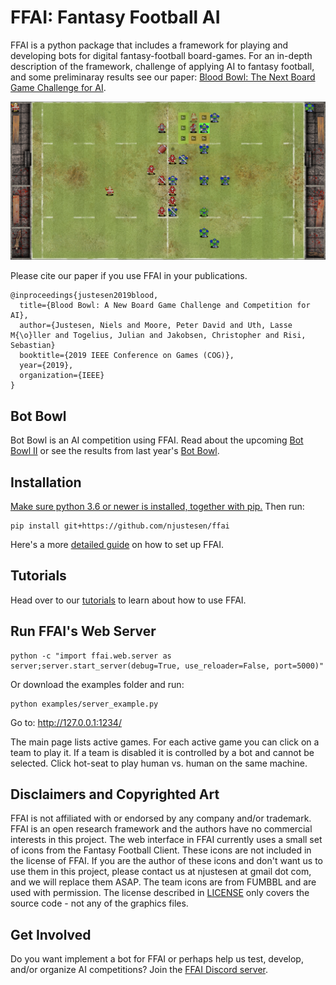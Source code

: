 # FFAI: Fantasy Football AI
FFAI is a python package that includes a framework for playing and developing bots for digital fantasy-football board-games.
For an in-depth description of the framework, challenge of applying AI to fantasy football, and some preliminaray results see our paper: [Blood Bowl: The Next Board Game Challenge for AI](https://njustesen.github.io/njustesen/publications/justesen2018blood.pdf).

![FFAI](docs/img/ffai.png?raw=true "FFAI")

Please cite our paper if you use FFAI in your publications.
```
@inproceedings{justesen2019blood,
  title={Blood Bowl: A New Board Game Challenge and Competition for AI},
  author={Justesen, Niels and Moore, Peter David and Uth, Lasse M{\o}ller and Togelius, Julian and Jakobsen, Christopher and Risi, Sebastian}
  booktitle={2019 IEEE Conference on Games (COG)},
  year={2019},
  organization={IEEE}
}
```

## Bot Bowl
Bot Bowl is an AI competition using FFAI. Read about the upcoming [Bot Bowl II](docs/bot-bowl-ii.md) or see the results from last year's [Bot Bowl](docs/bot-bowl-i.md).

## Installation
[Make sure python 3.6 or newer is installed, together with pip.](https://www.makeuseof.com/tag/install-pip-for-python/)
Then run:
```
pip install git+https://github.com/njustesen/ffai
```
Here's a more [detailed guide](docs/installation.md) on how to set up FFAI.

## Tutorials
Head over to our [tutorials](docs/tutorials.md) to learn about how to use FFAI.

## Run FFAI's Web Server
```
python -c "import ffai.web.server as server;server.start_server(debug=True, use_reloader=False, port=5000)"
```
Or download the examples folder and run:
```
python examples/server_example.py
```
Go to: http://127.0.0.1:1234/

The main page lists active games. For each active game you can click on a team to play it. If a team is disabled it is controlled by a bot and cannot be selected. Click hot-seat to play human vs. human on the same machine.

## Disclaimers and Copyrighted Art
FFAI is not affiliated with or endorsed by any company and/or trademark. FFAI is an open research framework and the authors have no commercial interests in this project. The web interface in FFAI currently uses a small set of icons from the Fantasy Football Client. These icons are not included in the license of FFAI. If you are the author of these icons and don't want us to use them in this project, please contact us at njustesen at gmail dot com, and we will replace them ASAP. The team icons are from FUMBBL and are used with permission. The license described in [LICENSE](LICENSE) only covers the source code - not any of the graphics files.

## Get Involved
Do you want implement a bot for FFAI or perhaps help us test, develop, and/or organize AI competitions? Join the [FFAI Discord server](https://discord.gg/MTXMuae).

